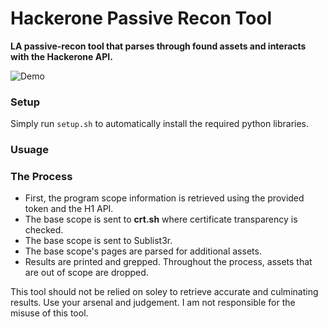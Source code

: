 # Hackerone Passive Recon Tool
**LA passive-recon tool that parses through found assets and interacts with the Hackerone API.**

![Demo](https://s10.gifyu.com/images/ezgif.com-gif-maker478b5d3b2a6a6a97.gif)

### Setup
Simply run `setup.sh` to automatically install the required python libraries.

### Usuage


### The Process
- First, the program scope information is retrieved using the provided token and the H1 API.
- The base scope is sent to **crt.sh** where certificate transparency is checked.
- The base scope is sent to Sublist3r.
- The base scope's pages are parsed for additional assets.
- Results are printed and grepped.
Throughout the process, assets that are out of scope are dropped.

This tool should not be relied on soley to retrieve accurate and culminating results. Use your arsenal and judgement. I am not responsible for the misuse of this tool.
